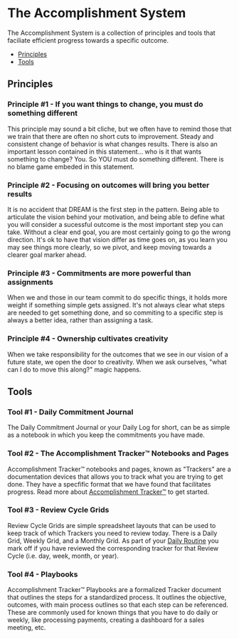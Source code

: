 # The Accomplishment System

The Accomplishment System is a collection of principles and tools that faciliate efficient progress towards a specific outcome.

* [Principles](#priciples)
* [Tools](#tools)


## Principles

### Principle #1 - If you want things to change, you must do something different

This principle may sound a bit cliche, but we often have to remind those that we train that there are often no short cuts to improvement. Steady and consistent change of behavior is what changes results. There is also an important lesson contained in this statement... who is it that wants something to change? You. So YOU must do something different. There is no blame game embeded in this statement.

### Principle #2 - Focusing on outcomes will bring you better results

It is no accident that DREAM is the first step in the pattern. Being able to articulate the vision behind your motivation, and being able to define what you will consider a sucessful outcome is the most important step you can take. Without a clear end goal, you are most certainly going to go the wrong direction. It's ok to have that vision differ as time goes on, as you learn you may see things more clearly, so we pivot, and keep moving towards a clearer goal marker ahead.

### Principle #3 - Commitments are more powerful than assignments

When we and those in our team commit to do specific things, it holds more weight if something simple gets assigned. It's not always clear what steps are needed to get something done, and so commiting to a specific step is always a better idea, rather than assigning a task. 

### Principle #4 - Ownership cultivates creativity

When we take responsibility for the outcomes that we see in our vision of a future state, we open the door to creativity. When we ask ourselves, "what can I do to move this along?" magic happens.


## Tools

### Tool #1 - Daily Commitment Journal

The Daily Commitment Journal or your Daily Log for short, can be as simple as a notebook in which you keep the commitments you have made.

### Tool #2 - The Accomplishment Tracker™ Notebooks and Pages

Accomplishment Tracker™ notebooks and pages, known as "Trackers" are a documentation devices that allows you to track what you are trying to get done. They have a specfific format that we have found that facilitates progress. Read more about [Accomplishment Tracker™](/the-system/accomplishment-tracker) to get started.

### Tool #3 - Review Cycle Grids

Review Cycle Grids are simple spreadsheet layouts that can be used to keep track of which Trackers you need to review today. There is a Daily Grid, Weekly Grid, and a Monthly Grid. As part of your [Daily Routine](/the-system/daily-routine) you mark off if you have reviewed the corresponding tracker for that Review Cycle (i.e. day, week, month, or year).

### Tool #4 - Playbooks

Accomplishment Tracker™ Playbooks are a formalized Tracker document that outlines the steps for a standardized process. It outlines the objective, outcomes, with main process outlines so that each step can be referenced. These are commonly used for known things that you have to do daily or weekly, like processing payments, creating a dashboard for a sales meeting, etc.